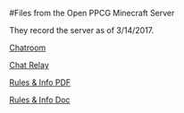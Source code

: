 #Files from the Open PPCG Minecraft Server

They record the server as of 3/14/2017.

[Chatroom](https://chat.stackexchange.com/rooms/52643/open-ppcg-minecraft-server)

[Chat Relay](https://chat.stackexchange.com/rooms/53100/chat-relay-for-open-ppcg-minecraft-server)

[Rules & Info PDF](https://drive.google.com/file/d/0BxA8MvFco8R7OW9ILTNUR3E5dDg/view)

[Rules & Info Doc](https://docs.google.com/document/d/1Pq10QwuXFhmKkoAakSUgqQA5dYJPK1YAJZnmEnUjP6c/edit?usp=sharingw)